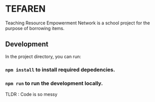 # TEFAREN

Teaching Resource Empowerment Network is a school project for the purpose of borrowing items.
## Development

In the project directory, you can run:

### `npm install` to install required depedencies.
### `npm run` to run the development locally.

TLDR : Code is so messy 
